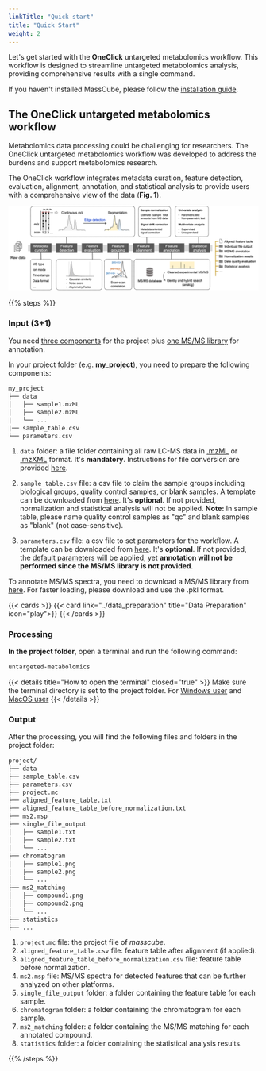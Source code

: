 ```yaml
---
linkTitle: "Quick start"
title: "Quick Start"
weight: 2
---
```


Let's get started with the **OneClick** untargeted metabolomics workflow. This workflow is designed to streamline untargeted metabolomics analysis, providing comprehensive results with a single command.

If you haven't installed MassCube, please follow the [installation guide](../installation).

## The OneClick untargeted metabolomics workflow

Metabolomics data processing could be challenging for researchers. The OneClick untargeted metabolomics workflow was developed to address the burdens and support metabolomics research.

The OneClick workflow integrates metadata curation, feature detection, evaluation, alignment, annotation, and statistical analysis to provide users with a comprehensive view of the data (**Fig. 1**).

![](untargeted_workflow.png "Fig. 1. The OneClick untargeted metabolomics workflow")

{{% steps %}}

### Input (3+1)

You need <u>three components</u> for the project plus <u>one MS/MS library</u> for annotation.

In your project folder (e.g. **my_project**), you need to prepare the following components:

```
my_project
├── data
│   ├── sample1.mzML
│   ├── sample2.mzML
|   └── ...
|── sample_table.csv
└── parameters.csv
```

1. `data` folder: a file folder containing all raw LC-MS data in <u>.mzML</u> or <u>.mzXML</u> format. It's **mandatory**. Instructions for file conversion are provided [here](../data_preparation).

2. `sample_table.csv` file: a csv file to claim the sample groups including biological groups, quality control samples, or blank samples. A template can be downloaded from [here](https://github.com/huaxuyu/masscubedocs/blob/main/content/docs/sample_table.csv). It's **optional**. If not provided, normalization and statistical analysis will not be applied. **Note:** In sample table, please name quality control samples as "qc" and blank samples as "blank" (not case-sensitive).

3. `parameters.csv` file: a csv file to set parameters for the workflow. A template can be downloaded from [here](https://github.com/huaxuyu/masscubedocs/blob/main/content/docs/parameters.csv). It's **optional**. If not provided, the [default parameters](../parameter) will be applied, yet **annotation will not be performed since the MS/MS library is not provided**.

To annotate MS/MS spectra, you need to download a MS/MS library from [here](https://zenodo.org/records/11363475). For faster loading, please download and use the .pkl format.

{{< cards >}}
  {{< card link="../data_preparation" title="Data Preparation" icon="play">}}
{{< /cards >}}


### Processing

**In the project folder**, open a terminal and run the following command:

```bash
untargeted-metabolomics
```

{{< details title="How to open the terminal" closed="true" >}}
  Make sure the terminal directory is set to the project folder. For [Windows user](https://johnwargo.com/posts/2024/launch-windows-terminal/) and [MacOS user](https://support.apple.com/guide/terminal/open-or-quit-terminal-apd5265185d-f365-44cb-8b09-71a064a42125/mac#:~:text=Terminal%20for%20me-,Open%20Terminal,%2C%20then%20double%2Dclick%20Terminal.)
{{< /details >}}

### Output

After the processing, you will find the following files and folders in the project folder:

```
project/
├── data
├── sample_table.csv
├── parameters.csv
├── project.mc
├── aligned_feature_table.txt
├── aligned_feature_table_before_normalization.txt
├── ms2.msp
├── single_file_output
│   ├── sample1.txt
│   ├── sample2.txt
│   └── ...
├── chromatogram
│   ├── sample1.png
│   ├── sample2.png
│   └── ...
├── ms2_matching
│   ├── compound1.png
│   ├── compound2.png
│   └── ...
├── statistics
├── ...
```

1. `project.mc` file: the project file of *masscube*.
2. `aligned_feature_table.csv` file: feature table after alignment (if applied).
3. `aligned_feature_table_before_normalization.csv` file: feature table before normalization.
4. `ms2.msp` file: MS/MS spectra for detected features that can be further analyzed on other platforms.
5. `single_file_output` folder: a folder containing the feature table for each sample.
6. `chromatogram` folder: a folder containing the chromatogram for each sample.
7. `ms2_matching` folder: a folder containing the MS/MS matching for each annotated compound.
8. `statistics` folder: a folder containing the statistical analysis results.

{{% /steps %}}